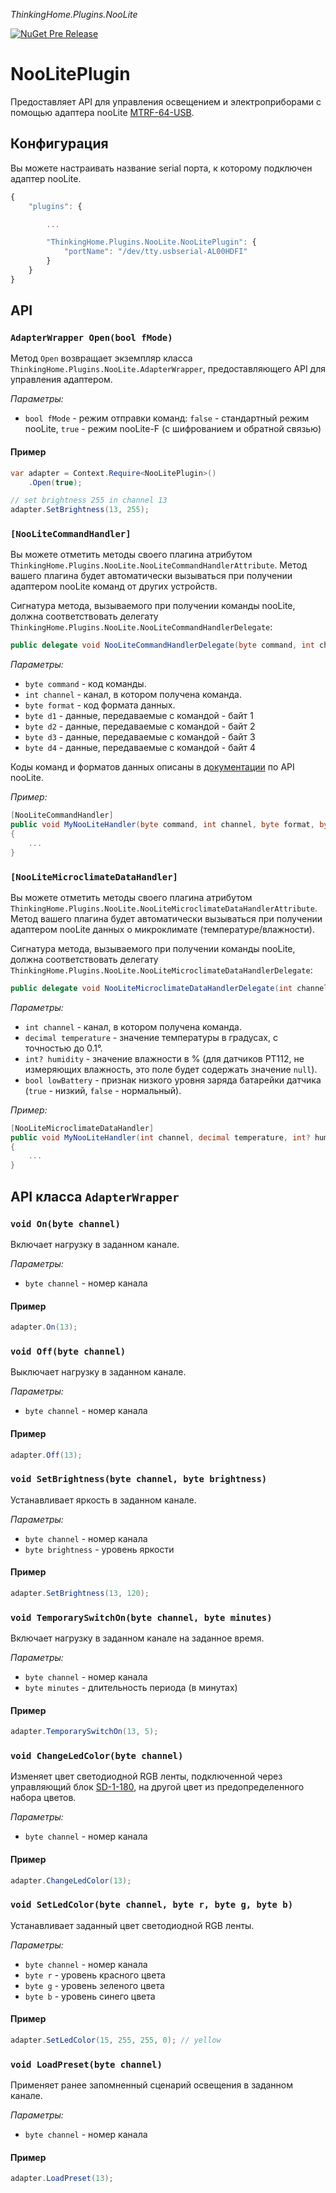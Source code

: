 *ThinkingHome.Plugins.NooLite*

[![NuGet Pre Release](https://img.shields.io/nuget/vpre/ThinkingHome.Plugins.NooLite.svg)]()

# NooLitePlugin

Предоставляет API для управления освещением и электроприборами с помощью адаптера nooLite [MTRF-64-USB](http://thinking-home.ru/product/71.aspx).

## Конфигурация

Вы можете настраивать название serial порта, к которому подключен адаптер nooLite.

```js
{
    "plugins": {

        ...

        "ThinkingHome.Plugins.NooLite.NooLitePlugin": {
            "portName": "/dev/tty.usbserial-AL00HDFI"
        }
    }
}
```

## API

### `AdapterWrapper Open(bool fMode)`

Метод `Open` возвращает экземпляр класса `ThinkingHome.Plugins.NooLite.AdapterWrapper`, предоставляющего API для управления адаптером.

*Параметры:*

- `bool fMode` - режим отправки команд: `false` - стандартный режим nooLite, `true` - режим nooLite-F (с шифрованием и обратной связью)

#### Пример

```csharp
var adapter = Context.Require<NooLitePlugin>()
    .Open(true);

// set brightness 255 in channel 13
adapter.SetBrightness(13, 255);
```

### `[NooLiteCommandHandler]`

Вы можете отметить методы своего плагина атрибутом `ThinkingHome.Plugins.NooLite.NooLiteCommandHandlerAttribute`. Метод вашего плагина будет автоматически вызываться при получении адаптером nooLite команд от других устройств.

Сигнатура метода, вызываемого при получении команды nooLite, должна соответствовать делегату `ThinkingHome.Plugins.NooLite.NooLiteCommandHandlerDelegate`:

```csharp
public delegate void NooLiteCommandHandlerDelegate(byte command, int channel, byte format, byte d1, byte d2, byte d3, byte d4);
```

*Параметры:*

- `byte command` - код команды.
- `int channel` - канал, в котором получена команда.
- `byte format` - код формата данных.
- `byte d1` - данные, передаваемые с командой - байт 1
- `byte d2` - данные, передаваемые с командой - байт 2
- `byte d3` - данные, передаваемые с командой - байт 3
- `byte d4` - данные, передаваемые с командой - байт 4

Коды команд и форматов данных описаны в [документации](https://www.noo.com.by/assets/files/PDF/MTRF-64-USB.pdf) по API nooLite.

*Пример:*

```csharp
[NooLiteCommandHandler]
public void MyNooLiteHandler(byte command, int channel, byte format, byte d1, byte d2, byte d3, byte d4)
{
    ...
}
```

### `[NooLiteMicroclimateDataHandler]`

Вы можете отметить методы своего плагина атрибутом `ThinkingHome.Plugins.NooLite.NooLiteMicroclimateDataHandlerAttribute`. Метод вашего плагина будет автоматически вызываться при получении адаптером nooLite данных о микроклимате (температуре/влажности).

Сигнатура метода, вызываемого при получении команды nooLite, должна соответствовать делегату `ThinkingHome.Plugins.NooLite.NooLiteMicroclimateDataHandlerDelegate`:

```csharp
public delegate void NooLiteMicroclimateDataHandlerDelegate(int channel, decimal temperature, int? humidity, bool lowBattery);
```

*Параметры:*

- `int channel` - канал, в котором получена команда.
- `decimal temperature` - значение температуры в градусах, с точностью до 0.1°.
- `int? humidity` - значение влажности в % (для датчиков PT112, не измеряющих влажность, это поле будет содержать значение `null`).
- `bool lowBattery` - признак низкого уровня заряда батарейки датчика (`true` - низкий, `false` - нормальный).

*Пример:*

```csharp
[NooLiteMicroclimateDataHandler]
public void MyNooLiteHandler(int channel, decimal temperature, int? humidity, bool lowBattery)
{
    ...
}
```

## API класса `AdapterWrapper`

### `void On(byte channel)`

Включает нагрузку в заданном канале.

*Параметры:*

- `byte channel` - номер канала

#### Пример

```csharp
adapter.On(13);
```

### `void Off(byte channel)`

Выключает нагрузку в заданном канале.

*Параметры:*

- `byte channel` - номер канала

#### Пример

```csharp
adapter.Off(13);
```

### `void SetBrightness(byte channel, byte brightness)`

Устанавливает яркость в заданном канале.

*Параметры:*

- `byte channel` - номер канала
- `byte brightness` - уровень яркости

#### Пример

```csharp
adapter.SetBrightness(13, 120);
```

### `void TemporarySwitchOn(byte channel, byte minutes)`

Включает нагрузку в заданном канале на заданное время.

*Параметры:*

- `byte channel` - номер канала
- `byte minutes` - длительность периода (в минутах)

#### Пример

```csharp
adapter.TemporarySwitchOn(13, 5);
```

### `void ChangeLedColor(byte channel)`

Изменяет цвет светодиодной RGB ленты, подключенной через управляющий блок [SD-1-180](http://thinking-home.ru/product/32.aspx), на другой цвет из предопределенного набора цветов.

*Параметры:*

- `byte channel` - номер канала

#### Пример

```csharp
adapter.ChangeLedColor(13);
```

### `void SetLedColor(byte channel, byte r, byte g, byte b)`

Устанавливает заданный цвет светодиодной RGB ленты.

*Параметры:*

- `byte channel` - номер канала
- `byte r` - уровень красного цвета
- `byte g` - уровень зеленого цвета
- `byte b` - уровень синего цвета

#### Пример

```csharp
adapter.SetLedColor(15, 255, 255, 0); // yellow
```

### `void LoadPreset(byte channel)`

Применяет ранее запомненный сценарий освещения в заданном канале.

*Параметры:*

- `byte channel` - номер канала

#### Пример

```csharp
adapter.LoadPreset(13);
```
